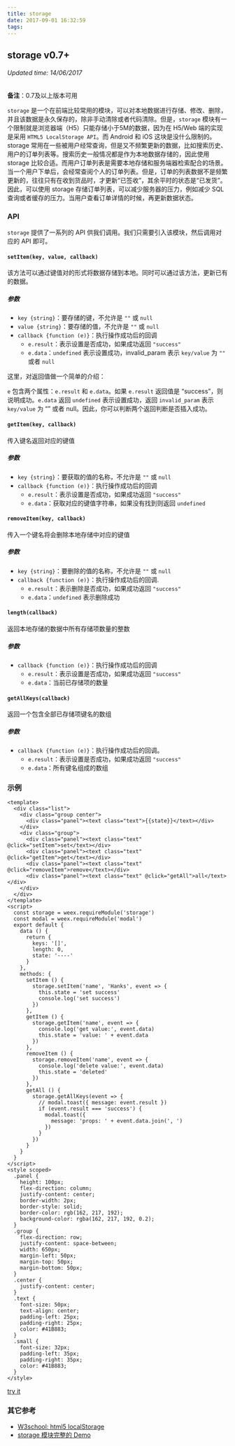 ```yaml
---
title: storage
date: 2017-09-01 16:32:59
tags:
---
```


## storage v0.7+
###### Updated time: 14/06/2017

**备注**：0.7及以上版本可用

`storage` 是一个在前端比较常用的模块，可以对本地数据进行存储、修改、删除，并且该数据是永久保存的，除非手动清除或者代码清除。但是，`storage` 模块有一个限制就是浏览器端（H5）只能存储小于5M的数据，因为在 H5/Web 端的实现是采用 `HTML5 LocalStorage API`。而 Android 和 iOS 这块是没什么限制的。
storage 常用在一些被用户经常查询，但是又不频繁更新的数据，比如搜索历史、用户的订单列表等。搜索历史一般情况都是作为本地数据存储的，因此使用 storage 比较合适。而用户订单列表是需要本地存储和服务端器检索配合的场景。当一个用户下单后，会经常查阅个人的订单列表。但是，订单的列表数据不是频繁更新的，往往只有在收到货品时，才更新“已签收”，其余平时的状态是“已发货”。因此，可以使用 storage 存储订单列表，可以减少服务器的压力，例如减少 SQL 查询或者缓存的压力。当用户查看订单详情的时候，再更新数据状态。

### API
`storage` 提供了一系列的 API 供我们调用。我们只需要引入该模块，然后调用对应的 API 即可。

#### `setItem(key, value, callback)`
该方法可以通过键值对的形式将数据存储到本地。同时可以通过该方法，更新已有的数据。

##### 参数
* `key {string}`：要存储的键，不允许是 `""` 或 `null`
* `value {string}`：要存储的值，不允许是 `""` 或 `null`
* `callback {function (e)}`：执行操作成功后的回调
  * `e.result`：表示设置是否成功，如果成功返回 `"success"`
  * `e.data`：`undefined` 表示设置成功，invalid_param 表示 `key/value` 为 `""` 或者 `null`

这里，对返回值做一个简单的介绍：

`e` 包含两个属性：`e.result` 和 `e.data`。如果 `e.result` 返回值是 “success”，则说明成功。`e.data` 返回 `undefined` 表示设置成功，返回 `invalid_param` 表示`key/value` 为 “” 或者 null。因此，你可以判断两个返回判断是否插入成功。

#### `getItem(key, callback)`
传入键名返回对应的键值

##### 参数
* `key {string}`：要获取的值的名称，不允许是 `""` 或 `null`
* `callback {function (e)}`：执行操作成功后的回调
  * `e.result`：表示设置是否成功，如果成功返回 `"success"`
  * `e.data`：获取对应的键值字符串，如果没有找到则返回 `undefined`

#### `removeItem(key, callback)`
传入一个键名将会删除本地存储中对应的键值

##### 参数
* `key {string}`：要删除的值的名称，不允许是 `""` 或 `null`
* `callback {function (e)}`：执行操作成功后的回调.
  * `e.result`：表示删除是否成功，如果成功返回 `"success"`
  * `e.data`：`undefined` 表示删除成功

#### `length(callback)`
返回本地存储的数据中所有存储项数量的整数

##### 参数
* `callback {function (e)}`：执行操作成功后的回调
  * `e.result`：表示设置是否成功，如果成功返回 `"success"`
  * `e.data`：当前已存储项的数量

#### `getAllKeys(callback)`
返回一个包含全部已存储项键名的数组

##### 参数
* `callback {function (e)}`：执行操作成功后的回调。
  * `e.result`：表示设置是否成功，如果成功返回 `"success"`
  * `e.data`：所有键名组成的数组

### 示例
```
<template>
  <div class="list">
    <div class="group center">
      <div class="panel"><text class="text">{{state}}</text></div>
    </div>
    <div class="group">
      <div class="panel"><text class="text" @click="setItem">set</text></div>
      <div class="panel"><text class="text" @click="getItem">get</text></div>
      <div class="panel"><text class="text" @click="removeItem">remove</text></div>
      <div class="panel"><text class="text" @click="getAll">all</text></div>
    </div>
  </div>
</template>
<script>
  const storage = weex.requireModule('storage')
  const modal = weex.requireModule('modal')
  export default {
    data () {
      return {
        keys: '[]',
        length: 0,
        state: '----'
      }
    },
    methods: {
      setItem () {
        storage.setItem('name', 'Hanks', event => {
          this.state = 'set success'
          console.log('set success')
        })
      },
      getItem () {
        storage.getItem('name', event => {
          console.log('get value:', event.data)
          this.state = 'value: ' + event.data
        })
      },
      removeItem () {
        storage.removeItem('name', event => {
          console.log('delete value:', event.data)
          this.state = 'deleted'
        })
      },
      getAll () {
        storage.getAllKeys(event => {
          // modal.toast({ message: event.result })
          if (event.result === 'success') {
            modal.toast({
              message: 'props: ' + event.data.join(', ')
            })
          }
        })
      }
    }
  }
</script>
<style scoped>
  .panel {
    height: 100px;
    flex-direction: column;
    justify-content: center;
    border-width: 2px;
    border-style: solid;
    border-color: rgb(162, 217, 192);
    background-color: rgba(162, 217, 192, 0.2);
  }
  .group {
    flex-direction: row;
    justify-content: space-between;
    width: 650px;
    margin-left: 50px;
    margin-top: 50px;
    margin-bottom: 50px;
  }
  .center {
    justify-content: center;
  }
  .text {
    font-size: 50px;
    text-align: center;
    padding-left: 25px;
    padding-right: 25px;
    color: #41B883;
  }
  .small {
    font-size: 32px;
    padding-left: 35px;
    padding-right: 35px;
    color: #41B883;
  }
</style>
```
[try it](http://dotwe.org/vue/3fdd3e2d1646ca41199d80c7be799858)

### 其它参考
* [W3school: html5 localStorage](http://www.w3school.com.cn/html5/html_5_webstorage.asp)
* [storage 模块完整的 Demo](https://github.com/apache/incubator-weex/blob/dev/examples/module/storage-demo.we)